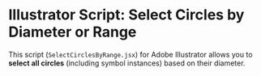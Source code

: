 # Illustrator Script: Select Circles by Diameter or Range

This script (`SelectCirclesByRange.jsx`) for Adobe Illustrator allows you to **select all circles** (including symbol instances) based on their diameter.